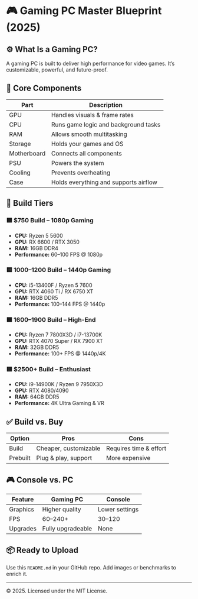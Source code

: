 # 🎮 Gaming PC Master Blueprint (2025)

## ⚙️ What Is a Gaming PC?

A gaming PC is built to deliver high performance for video games. It’s customizable, powerful, and future-proof.

## 🧱 Core Components

| Part         | Description                            |
|--------------|----------------------------------------|
| GPU          | Handles visuals & frame rates          |
| CPU          | Runs game logic and background tasks   |
| RAM          | Allows smooth multitasking             |
| Storage      | Holds your games and OS                |
| Motherboard  | Connects all components                |
| PSU          | Powers the system                      |
| Cooling      | Prevents overheating                   |
| Case         | Holds everything and supports airflow  |

## 💸 Build Tiers

### 🟩 $750 Build – 1080p Gaming
- **CPU:** Ryzen 5 5600
- **GPU:** RX 6600 / RTX 3050
- **RAM:** 16GB DDR4
- **Performance:** 60–100 FPS @ 1080p

### 🟨 $1000–$1200 Build – 1440p Gaming
- **CPU:** i5-13400F / Ryzen 5 7600
- **GPU:** RTX 4060 Ti / RX 6750 XT
- **RAM:** 16GB DDR5
- **Performance:** 100–144 FPS @ 1440p

### 🟧 $1600–$1900 Build – High-End
- **CPU:** Ryzen 7 7800X3D / i7-13700K
- **GPU:** RTX 4070 Super / RX 7900 XT
- **RAM:** 32GB DDR5
- **Performance:** 100+ FPS @ 1440p/4K

### 🟥 $2500+ Build – Enthusiast
- **CPU:** i9-14900K / Ryzen 9 7950X3D
- **GPU:** RTX 4080/4090
- **RAM:** 64GB DDR5
- **Performance:** 4K Ultra Gaming & VR

## ✅ Build vs. Buy

| Option    | Pros                        | Cons                     |
|-----------|-----------------------------|--------------------------|
| Build     | Cheaper, customizable       | Requires time & effort   |
| Prebuilt  | Plug & play, support        | More expensive           |

## 🎮 Console vs. PC

| Feature     | Gaming PC             | Console              |
|-------------|-----------------------|-----------------------|
| Graphics    | Higher quality        | Lower settings        |
| FPS         | 60–240+               | 30–120                |
| Upgrades    | Fully upgradeable     | None                  |

## 📦 Ready to Upload

Use this `README.md` in your GitHub repo. Add images or benchmarks to enrich it.

---

© 2025. Licensed under the MIT License.
